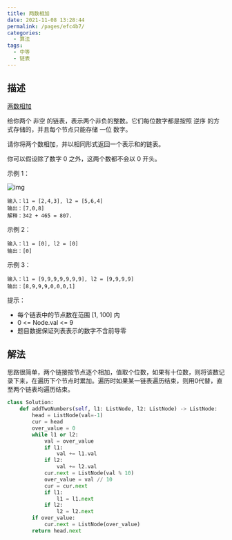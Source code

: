 ```yaml
---
title: 两数相加
date: 2021-11-08 13:28:44
permalink: /pages/efc4b7/
categories:
  - 算法
tags:
  - 中等
  - 链表
---
```

## 描述

[两数相加](https://leetcode-cn.com/problems/add-two-numbers/)

给你两个 非空 的链表，表示两个非负的整数。它们每位数字都是按照 逆序 的方式存储的，并且每个节点只能存储 一位 数字。

请你将两个数相加，并以相同形式返回一个表示和的链表。

你可以假设除了数字 0 之外，这两个数都不会以 0 开头。

示例 1：

![img](https://illusion-blog.oss-cn-beijing.aliyuncs.com/img/202111081330963.jpg)

```
输入：l1 = [2,4,3], l2 = [5,6,4]
输出：[7,0,8]
解释：342 + 465 = 807.
```

示例 2：

```
输入：l1 = [0], l2 = [0]
输出：[0]
```

示例 3：

```
输入：l1 = [9,9,9,9,9,9,9], l2 = [9,9,9,9]
输出：[8,9,9,9,0,0,0,1]
```

提示：

- 每个链表中的节点数在范围 [1, 100] 内
- 0 <= Node.val <= 9
- 题目数据保证列表表示的数字不含前导零

## 解法

思路很简单，两个链接按节点逐个相加，值取个位数，如果有十位数，则将该数记录下来，在遍历下个节点时累加。遍历时如果某一链表遍历结束，则用0代替，直至两个链表均遍历结束。

```python
class Solution:
    def addTwoNumbers(self, l1: ListNode, l2: ListNode) -> ListNode:
        head = ListNode(val=-1)
        cur = head
        over_value = 0
        while l1 or l2:
            val = over_value
            if l1:
                val += l1.val
            if l2:
                val += l2.val
            cur.next = ListNode(val % 10)
            over_value = val // 10
            cur = cur.next
            if l1:
                l1 = l1.next
            if l2:
                l2 = l2.next
        if over_value:
            cur.next = ListNode(over_value)
        return head.next
```

